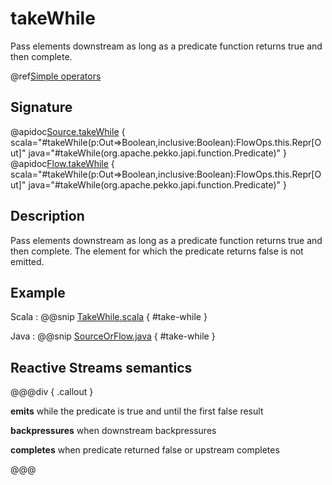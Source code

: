 # takeWhile

Pass elements downstream as long as a predicate function returns true and then complete. 

@ref[Simple operators](../index.md#simple-operators)

## Signature

@apidoc[Source.takeWhile](Source) { scala="#takeWhile(p:Out=&gt;Boolean,inclusive:Boolean):FlowOps.this.Repr[Out]" java="#takeWhile(org.apache.pekko.japi.function.Predicate)" }
@apidoc[Flow.takeWhile](Flow) { scala="#takeWhile(p:Out=&gt;Boolean,inclusive:Boolean):FlowOps.this.Repr[Out]" java="#takeWhile(org.apache.pekko.japi.function.Predicate)" }


## Description

Pass elements downstream as long as a predicate function returns true and then complete. 
The element for which the predicate returns false is not emitted. 

## Example

Scala
:  @@snip [TakeWhile.scala](/akka-docs/src/test/scala/docs/stream/operators/sourceorflow/TakeWhile.scala) { #take-while }

Java
:   @@snip [SourceOrFlow.java](/akka-docs/src/test/java/jdocs/stream/operators/SourceOrFlow.java) { #take-while }

## Reactive Streams semantics

@@@div { .callout }

**emits** while the predicate is true and until the first false result

**backpressures** when downstream backpressures

**completes** when predicate returned false or upstream completes

@@@
